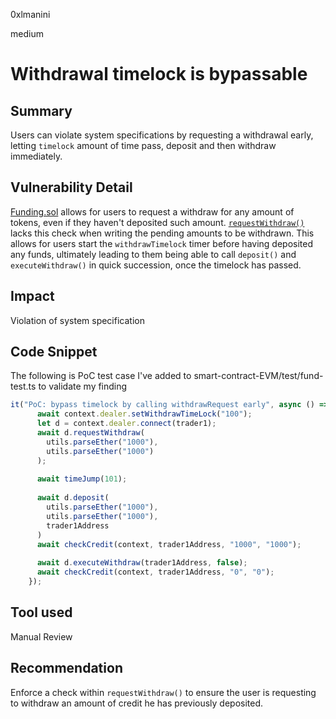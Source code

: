 0xlmanini

medium

# Withdrawal timelock is bypassable

## Summary
Users can violate system specifications by requesting a withdrawal early, letting `timelock` amount of time pass, deposit and then withdraw immediately.

## Vulnerability Detail
[Funding.sol](https://github.com/sherlock-audit/2023-04-jojo/blob/main/smart-contract-EVM/contracts/lib/Funding.sol) allows for users to request a withdraw for any amount of tokens, even if they haven't deposited such amount.
[`requestWithdraw()`](https://github.com/sherlock-audit/2023-04-jojo/blob/main/smart-contract-EVM/contracts/lib/Funding.sol#L84-L100) lacks this check when writing the pending amounts to be withdrawn.
This allows for users start the `withdrawTimelock` timer before having deposited any funds, ultimately leading to them being able to call `deposit()` and `executeWithdraw()` in quick succession, once the timelock has passed.

## Impact
Violation of system specification

## Code Snippet
The following is PoC test case I've added to smart-contract-EVM/test/fund-test.ts to validate my finding
```ts
it("PoC: bypass timelock by calling withdrawRequest early", async () => {
      await context.dealer.setWithdrawTimeLock("100");
      let d = context.dealer.connect(trader1);
      await d.requestWithdraw(
        utils.parseEther("1000"),
        utils.parseEther("1000")
      );
      
      await timeJump(101);
      
      await d.deposit(          
        utils.parseEther("1000"),
        utils.parseEther("1000"),
        trader1Address
      )
      await checkCredit(context, trader1Address, "1000", "1000");
      
      await d.executeWithdraw(trader1Address, false);
      await checkCredit(context, trader1Address, "0", "0");
    });
```

## Tool used

Manual Review

## Recommendation
Enforce a check within `requestWithdraw()` to ensure the user is requesting to withdraw an amount of credit he has previously deposited.
